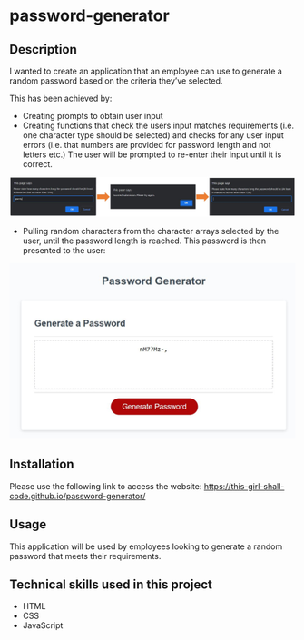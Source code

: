 # password-generator

## Description

I wanted to create an application that an employee can use to generate a random password based on the criteria they’ve selected.

This has been achieved by:
* Creating prompts to obtain user input
* Creating functions that check the users input matches requirements (i.e. one character type should be selected) and checks for any user input errors (i.e. that numbers are provided for password length and not letters etc.) The user will be prompted to re-enter their input until it is correct. 

![screenshot of application asking user for valid input](./images/user-error.JPG) 

* Pulling random characters from the character arrays selected by the user, until the password length is reached. This password is then presented to the user:

![screenshot of password presented to the user on the browser](./images/generated-password.JPG)



## Installation

Please use the following link to access the website: https://this-girl-shall-code.github.io/password-generator/

## Usage

This application will be used by employees looking to generate a random password that meets their requirements.

## Technical skills used in this project

* HTML
* CSS
* JavaScript
